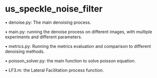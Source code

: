 # us_speckle_noise_filter

•	denoise.py: The main denoising process.

•	main.py: running the denoise process on different images, with multiple experiments and different parameters.

•	metrics.py: Running the metrics evaluation and comparison to different denoising methods.

•	poisson_solver.py: the main function to solve poisson equation.

•	LF3.m: the Lateral Facilitation process function.


